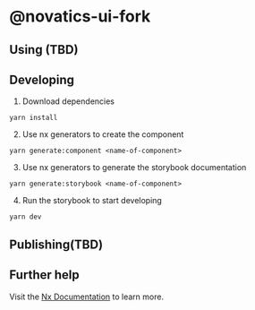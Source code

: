 

# @novatics-ui-fork

## Using (TBD)

## Developing

1. Download dependencies

```shell
yarn install
```

2. Use nx generators to create the component

```shell
yarn generate:component <name-of-component>
```
3. Use nx generators to generate the storybook documentation

```shell
yarn generate:storybook <name-of-component>
```
4. Run the storybook to start developing
```shell
yarn dev

```

## Publishing(TBD)



## Further help

Visit the [Nx Documentation](https://nx.dev) to learn more.


